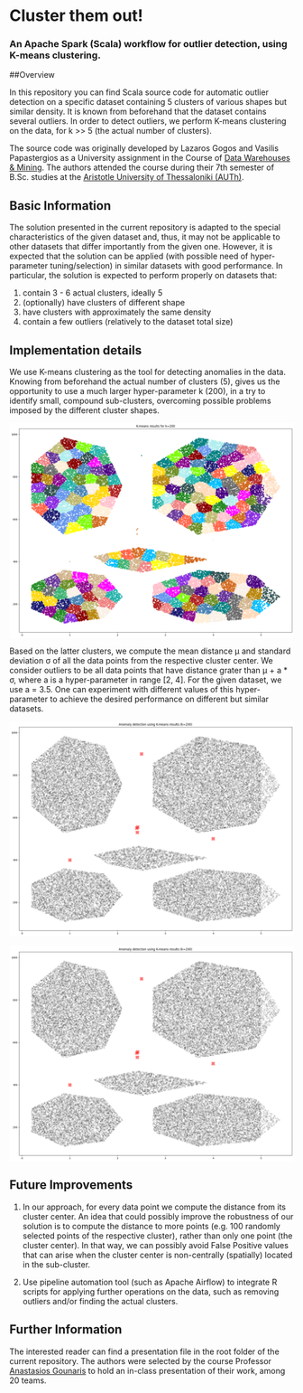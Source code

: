 # Cluster them out!

### An Apache Spark (Scala) workflow for outlier detection, using K-means clustering.


##Overview

In this repository you can find Scala source code for automatic outlier detection on a specific dataset containing 5
clusters of various shapes but similar density. It is known from beforehand that the dataset contains several outliers.
In order to detect outliers, we perform K-means clustering on the data, for k >> 5 (the actual number of clusters).

The source code was originally developed by Lazaros Gogos and Vasilis Papastergios as a University assignment in
the Course of [Data Warehouses & Mining](https://qa.auth.gr/en/x/class/1/600237204). The authors attended the course 
during their 7th semester of B.Sc. studies at the 
[Aristotle University of Thessaloniki (AUTh)](https://www.csd.auth.gr/en/). 


## Basic Information

The solution presented in the current repository is adapted to the special characteristics of the given dataset and,
thus, it may not be applicable to other datasets that differ importantly from the given one. However, it is 
expected that the solution can be applied (with possible need of hyper-parameter tuning/selection) in similar datasets
with good performance. In particular, the solution is expected to perform properly on datasets that:
1. contain 3 - 6 actual clusters, ideally 5
1. (optionally) have clusters of different shape
1. have clusters with approximately the same density
1. contain a few outliers (relatively to the dataset total size)


## Implementation details

We use K-means clustering as the tool for detecting anomalies in the data. Knowing from beforehand the actual number of
clusters (5), gives us the opportunity to use a much larger hyper-parameter k (200), in a try to identify small, compound 
sub-clusters, overcoming possible problems imposed by the different cluster shapes.

<p align="center">
    <img align="middle" src="https://github.com/Bilpapster/cluster-them-out/blob/master/Images/clusters.png" alt="A scatter plot of two hundred clusters"/>
</p>

Based on the latter clusters, we compute the mean distance μ and standard deviation σ of all the data points from
the respective cluster center. We consider outliers to be all data points that have distance grater than μ + a * σ,
where a is a hyper-parameter in range [2, 4]. For the given dataset, we use a = 3.5. One can experiment with different
values of this hyper-parameter to achieve the desired performance on different but similar datasets.

![A scatter plot of two hundred clusters](Images/Outliers.png)
<p align="center">
    <img align="middle" src="https://github.com/Bilpapster/cluster-them-out/blob/master/Images/outliers.png" alt="A scatter plot five clusters and several detected outliers"/>
</p>


## Future Improvements

1. In our approach, for every data point we compute the distance from its cluster center. An idea that could possibly
improve the robustness of our solution is to compute the distance to more points (e.g. 100 randomly selected points
of the respective cluster), rather than only one point (the cluster center). In that way, we can possibly 
avoid False Positive values that can arise when the cluster center is non-centrally (spatially) located in the 
sub-cluster.
   
2. Use pipeline automation tool (such as Apache Airflow) to integrate R scripts for applying further operations on the
data, such as removing outliers and/or finding the actual clusters.


## Further Information

The interested reader can find a presentation file in the root folder of the current repository. The authors were 
selected by the course Professor [Anastasios Gounaris](https://datalab-old.csd.auth.gr/~gounaris/) to hold an in-class
presentation of their work, among 20 teams.


